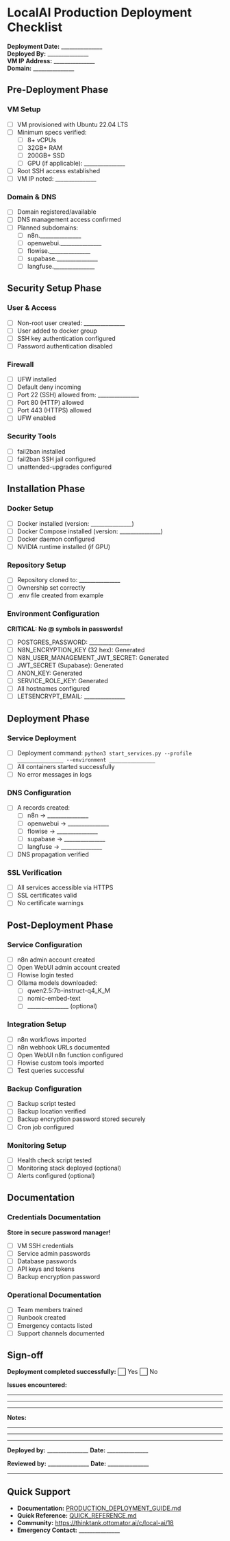 # LocalAI Production Deployment Checklist

**Deployment Date:** _______________  
**Deployed By:** _______________  
**VM IP Address:** _______________  
**Domain:** _______________

## Pre-Deployment Phase

### VM Setup
- [ ] VM provisioned with Ubuntu 22.04 LTS
- [ ] Minimum specs verified:
  - [ ] 8+ vCPUs
  - [ ] 32GB+ RAM  
  - [ ] 200GB+ SSD
  - [ ] GPU (if applicable): _______________
- [ ] Root SSH access established
- [ ] VM IP noted: _______________

### Domain & DNS
- [ ] Domain registered/available
- [ ] DNS management access confirmed
- [ ] Planned subdomains:
  - [ ] n8n._______________
  - [ ] openwebui._______________
  - [ ] flowise._______________
  - [ ] supabase._______________
  - [ ] langfuse._______________

## Security Setup Phase

### User & Access
- [ ] Non-root user created: _______________
- [ ] User added to docker group
- [ ] SSH key authentication configured
- [ ] Password authentication disabled

### Firewall
- [ ] UFW installed
- [ ] Default deny incoming
- [ ] Port 22 (SSH) allowed from: _______________
- [ ] Port 80 (HTTP) allowed
- [ ] Port 443 (HTTPS) allowed
- [ ] UFW enabled

### Security Tools
- [ ] fail2ban installed
- [ ] fail2ban SSH jail configured
- [ ] unattended-upgrades configured

## Installation Phase

### Docker Setup
- [ ] Docker installed (version: _______________)
- [ ] Docker Compose installed (version: _______________)
- [ ] Docker daemon configured
- [ ] NVIDIA runtime installed (if GPU)

### Repository Setup
- [ ] Repository cloned to: _______________
- [ ] Ownership set correctly
- [ ] .env file created from example

### Environment Configuration
**CRITICAL: No @ symbols in passwords!**

- [ ] POSTGRES_PASSWORD: _______________
- [ ] N8N_ENCRYPTION_KEY (32 hex): Generated
- [ ] N8N_USER_MANAGEMENT_JWT_SECRET: Generated
- [ ] JWT_SECRET (Supabase): Generated
- [ ] ANON_KEY: Generated
- [ ] SERVICE_ROLE_KEY: Generated
- [ ] All hostnames configured
- [ ] LETSENCRYPT_EMAIL: _______________

## Deployment Phase

### Service Deployment
- [ ] Deployment command: `python3 start_services.py --profile _______________ --environment _______________`
- [ ] All containers started successfully
- [ ] No error messages in logs

### DNS Configuration
- [ ] A records created:
  - [ ] n8n → _______________
  - [ ] openwebui → _______________
  - [ ] flowise → _______________
  - [ ] supabase → _______________
  - [ ] langfuse → _______________
- [ ] DNS propagation verified

### SSL Verification
- [ ] All services accessible via HTTPS
- [ ] SSL certificates valid
- [ ] No certificate warnings

## Post-Deployment Phase

### Service Configuration
- [ ] n8n admin account created
- [ ] Open WebUI admin account created
- [ ] Flowise login tested
- [ ] Ollama models downloaded:
  - [ ] qwen2.5:7b-instruct-q4_K_M
  - [ ] nomic-embed-text
  - [ ] _______________ (optional)

### Integration Setup
- [ ] n8n workflows imported
- [ ] n8n webhook URLs documented
- [ ] Open WebUI n8n function configured
- [ ] Flowise custom tools imported
- [ ] Test queries successful

### Backup Configuration
- [ ] Backup script tested
- [ ] Backup location verified
- [ ] Backup encryption password stored securely
- [ ] Cron job configured

### Monitoring Setup
- [ ] Health check script tested
- [ ] Monitoring stack deployed (optional)
- [ ] Alerts configured (optional)

## Documentation

### Credentials Documentation
**Store in secure password manager!**

- [ ] VM SSH credentials
- [ ] Service admin passwords
- [ ] Database passwords
- [ ] API keys and tokens
- [ ] Backup encryption password

### Operational Documentation
- [ ] Team members trained
- [ ] Runbook created
- [ ] Emergency contacts listed
- [ ] Support channels documented

## Sign-off

**Deployment completed successfully:** ⬜ Yes ⬜ No

**Issues encountered:** 
_________________________________
_________________________________
_________________________________

**Notes:**
_________________________________
_________________________________
_________________________________

**Deployed by:** _______________ **Date:** _______________

**Reviewed by:** _______________ **Date:** _______________

---

## Quick Support

- **Documentation:** [PRODUCTION_DEPLOYMENT_GUIDE.md](PRODUCTION_DEPLOYMENT_GUIDE.md)
- **Quick Reference:** [QUICK_REFERENCE.md](QUICK_REFERENCE.md)
- **Community:** https://thinktank.ottomator.ai/c/local-ai/18
- **Emergency Contact:** _______________ 